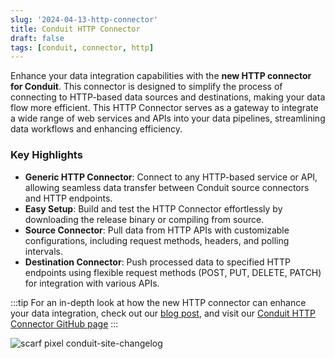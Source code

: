 ```yaml
---
slug: '2024-04-13-http-connector'
title: Conduit HTTP Connector
draft: false
tags: [conduit, connector, http]
---
```


Enhance your data integration capabilities with the **new HTTP connector for Conduit**. This connector is designed to simplify the process of connecting to HTTP-based data sources and destinations, making your data flow more efficient. This HTTP Connector serves as a gateway to integrate a wide range of web services and APIs into your data pipelines, streamlining data workflows and enhancing efficiency.

<!--truncate-->

### Key Highlights

- **Generic HTTP Connector**: Connect to any HTTP-based service or API, allowing seamless data transfer between Conduit source connectors and HTTP endpoints.
- **Easy Setup**: Build and test the HTTP Connector effortlessly by downloading the release binary or compiling from source. 
- **Source Connector**: Pull data from HTTP APIs with customizable configurations, including request methods, headers, and polling intervals.
- **Destination Connector**: Push processed data to specified HTTP endpoints using flexible request methods (POST, PUT, DELETE, PATCH) for integration with various APIs.

:::tip
For an in-depth look at how the new HTTP connector can enhance your data integration, check out our [blog post](https://meroxa.com/blog/introducing-the-new-http-connector-for-conduit-streamline-your-data-flow/), and visit our [Conduit HTTP Connector GitHub page](https://github.com/conduitio-labs/conduit-connector-http)
:::

![scarf pixel conduit-site-changelog](https://static.scarf.sh/a.png?x-pxid=b43cda70-9a98-4938-8857-471cc05e99c5)
